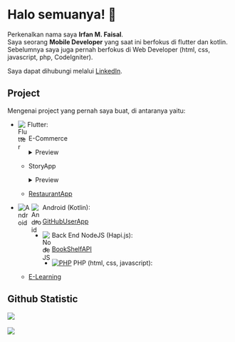 # Halo semuanya! 👋

Perkenalkan nama saya **Irfan M. Faisal**.<br>
Saya seorang **Mobile Developer** yang saat ini berfokus di flutter dan kotlin.<br>
Sebelumnya saya juga pernah berfokus di Web Developer (html, css, javascript, php, CodeIgniter).

Saya dapat dihubungi melalui [LinkedIn](https://www.linkedin.com/in/irfan-muhammad-faisal-359665148/).

## Project
Mengenai project yang pernah saya buat, di antaranya yaitu:

- <a href="https://flutter.dev/"><img align="left" alt="Flutter" title="Flutter" width="21px" src="https://storage.googleapis.com/cms-storage-bucket/0dbfcc7a59cd1cf16282.png" /></a>
  Flutter:
  + E-Commerce
    <details>
      <summary>Preview</summarY>
      <img alt="Flutter" title="e-commerce" src="/screenshot/flutter_bator/screenshot_1.jpg" />
      <img alt="Flutter" title="e-commerce" src="/screenshot/flutter_bator/screenshot_2.jpg" />
      
      ### Deskripsi

      Ini merupakan aplikasi jual beli motor, beserta komponen/barang yang berkaitan.<br>
      Aplikasi ini masih dalam proses pengembangan, dan belum rilis. Nama aplikasi pada foto hanya contoh.<br>
      Aplikasi ini ditargetkan akan rilis pada android, ios, dan web.<br>
      Dalam proses pengerjaannya:
      + Saya terlibat dalam merancang produk
      + Saya terlibat dalam merancang UI
      + State management menggunakan library [provider](https://pub.dev/packages/provider)
      + Aplikasi menggunakan API untuk berinteraksi dengan server (Back-End menggunakan Laravel)
      + Terdapat penggunaan Firebase, Pusher, dan OneSignal.
      + Terdapat Localization: terdiri dari Bahasa Indonesia dan English
      + Menampilkan daftar data (daftar produk) dengan penerapan pagination
      + Dari sisi tema terdapat penerapan Material Design 3 dan Cupertino
    </details>
  + StoryApp
    <details>
      <summary>Preview</summarY>
      <img alt="Flutter" title="e-commerce" src="/screenshot/flutter_story_app/screenshot_part_1.jpg" />
      <img alt="Flutter" title="e-commerce" src="/screenshot/flutter_story_app/screenshot_part_2.jpg" />
      
      ### Deskripsi

      Ini merupakan aplikasi berbagi cerita. Project flutter ini ditujukan untuk Android, iOS, dan Web.<br>
      Dalam proses pengerjaanya:
      + Dari sisi layout terdapat penerapan [Sliver](https://docs.flutter.dev/ui/layout/scrolling/slivers), [Expanded](https://api.flutter.dev/flutter/widgets/Expanded-class.html), [Flexible](https://api.flutter.dev/flutter/widgets/Flexible-class.html), dan [Gap](https://pub.dev/packages/gap)
      + Dari sisi navigasi telah menerapkan navigasi 2.0 (declarative style) menggunakan library [go_router](https://pub.dev/packages/go_router)
      + Dari sisi tema terdapat penerapan [Material Design 3](https://m3.material.io/) dan [Cupertino (iOS-style)](https://docs.flutter.dev/ui/widgets/cupertino])
      + Dari sisi cara eksekusi kode program terdapat penerapan [Asynchronous](https://dart.dev/codelabs/async-await)
      + Dari sisi state management terdapat penerapan library [provider](https://pub.dev/packages/provider)
      + Dari sisi request API terdapat penerapan library [http](https://pub.dev/packages/http)
      + Dari sisi JSON Serialization terdapat penerapan library [freezed](https://pub.dev/packages/freezed)
      + Dari sisi Local Memory terdapat penggunaan [shared_preferences](https://pub.dev/packages/shared_preferences)
      + Dari sisi menampilkan daftar data (daftar produk) dalam bentuk list/grid terdapat penerapan pagination
      + Dari sisi UI Advance terdapat penggunaan [Custom Painter](https://api.flutter.dev/flutter/rendering/CustomPainter-class.html) dan [Explicit Animation](https://docs.flutter.dev/ui/animations/tutorial)
      + Dari sisi [Localization](https://docs.flutter.dev/ui/accessibility-and-internationalization/internationalization) terdaoat Bahasa Indonesia dan English
      + Dari sisi [Build Variant (Flavors)](https://docs.flutter.dev/deployment/flavors) terdapat flavor free dan paid
    </details>
  + [RestaurantApp](https://github.com/IrfanKnowledge/restaurant_app_3_production)

- <a href="https://developer.android.com/"><img align="left" alt="Android" title="Android" width="30px" src="https://upload.wikimedia.org/wikipedia/commons/3/3e/Android_logo_2019.png" /></a>
  <a href="https://kotlinlang.org/"><img align="left" alt="Android" title="Android" width="25px" src="https://seeklogo.com/images/K/kotlin-logo-30C1970B05-seeklogo.com.png" /></a>
  Android (Kotlin):
  + [GitHubUserApp](https://github.com/IrfanKnowledge/GitHubUser4ElectricEel_Clean)

- <a href="https://nodejs.org/"><img align="left" alt="NodeJS" title="NodeJS" width="21px" src="https://seeklogo.com/images/N/nodejs-logo-FBE122E377-seeklogo.com.png" /></a>
  Back End NodeJS (Hapi.js):
  + [BookShelfAPI](https://github.com/IrfanKnowledge/sbm-1-bookshelf-api)

- <a href="https://www.php.net/"><img align="left|middle" alt="PHP" title="PHP" width="30px" src="https://seeklogo.com/images/P/php-logo-DC4A01DBB6-seeklogo.com.png" /></a>
  PHP (html, css, javascript):
  + [E-Learning](https://github.com/IrfanKnowledge/PromNet_E-Learning)

## Github Statistic
<p align="left">
<a href="https://github.com/IrfanKnowledge">
  <img height="200em" src="https://github-readme-stats-eight-theta.vercel.app/api?username=IrfanKnowledge&show_icons=true&theme=algolia&include_all_commits=true&count_private=true"/>
</a>
</p>

<p align="left">
<a href="https://github.com/IrfanKnowledge">
  <img height="300em" src="https://github-readme-stats-eight-theta.vercel.app/api/top-langs/?username=IrfanKnowledge&layout=compact&theme=algolia&langs_count=20"/>
</a>
</p>

<!--
**IrfanKnowledge/IrfanKnowledge** is a ✨ _special_ ✨ repository because its `README.md` (this file) appears on your GitHub profile.

Here are some ideas to get you started:

- 🔭 I’m currently working on ...
- 🌱 I’m currently learning ...
- 👯 I’m looking to collaborate on ...
- 🤔 I’m looking for help with ...
- 💬 Ask me about ...
- 📫 How to reach me: ...
- 😄 Pronouns: ...
- ⚡ Fun fact: ...
-->
